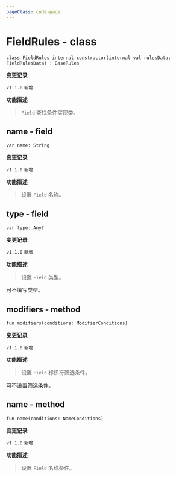 ```yaml
---
pageClass: code-page
---
```


# FieldRules <span class="symbol">- class</span>

```kotlin:no-line-numbers
class FieldRules internal constructor(internal val rulesData: FieldRulesData) : BaseRules
```

**变更记录**

`v1.1.0` `新增`

**功能描述**

> `Field` 查找条件实现类。

## name <span class="symbol">- field</span>

```kotlin:no-line-numbers
var name: String
```

**变更记录**

`v1.1.0` `新增`

**功能描述**

> 设置 `Field` 名称。

## type <span class="symbol">- field</span>

```kotlin:no-line-numbers
var type: Any?
```

**变更记录**

`v1.1.0` `新增`

**功能描述**

> 设置 `Field` 类型。

可不填写类型。

## modifiers <span class="symbol">- method</span>

```kotlin:no-line-numbers
fun modifiers(conditions: ModifierConditions)
```

**变更记录**

`v1.1.0` `新增`

**功能描述**

> 设置 `Field` 标识符筛选条件。

可不设置筛选条件。

## name <span class="symbol">- method</span>

```kotlin:no-line-numbers
fun name(conditions: NameConditions)
```

**变更记录**

`v1.1.0` `新增`

**功能描述**

> 设置 `Field` 名称条件。
